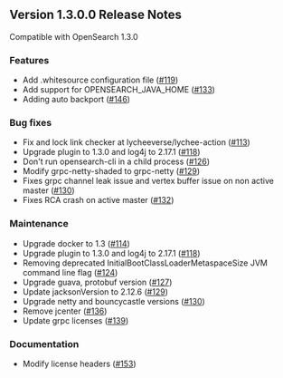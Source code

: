 ## Version 1.3.0.0 Release Notes

Compatible with OpenSearch 1.3.0

### Features

* Add .whitesource configuration file ([#119](https://github.com/opensearch-project/performance-analyzer/pull/119))
* Add support for OPENSEARCH_JAVA_HOME ([#133](https://github.com/opensearch-project/performance-analyzer/pull/133))
* Adding auto backport ([#146](https://github.com/opensearch-project/performance-analyzer/pull/146))

### Bug fixes

* Fix and lock link checker at lycheeverse/lychee-action ([#113](https://github.com/opensearch-project/performance-analyzer/pull/113))
* Upgrade plugin to 1.3.0 and log4j to 2.17.1 ([#118](https://github.com/opensearch-project/performance-analyzer/pull/118))
* Don't run opensearch-cli in a child process ([#126](https://github.com/opensearch-project/performance-analyzer/pull/126))
* Modify grpc-netty-shaded to grpc-netty ([#129](https://github.com/opensearch-project/performance-analyzer-rca/pull/129))
* Fixes grpc channel leak issue and vertex buffer issue on non active master ([#130](https://github.com/opensearch-project/performance-analyzer-rca/pull/130))
* Fixes RCA crash on active master ([#132](https://github.com/opensearch-project/performance-analyzer-rca/pull/132))

### Maintenance

* Upgrade docker to 1.3 ([#114](https://github.com/opensearch-project/performance-analyzer-rca/pull/114))
* Upgrade plugin to 1.3.0 and log4j to 2.17.1 ([#118](https://github.com/opensearch-project/performance-analyzer/pull/118))
* Removing deprecated InitialBootClassLoaderMetaspaceSize JVM command line flag ([#124](https://github.com/opensearch-project/performance-analyzer/pull/124))
* Upgrade guava, protobuf version ([#127](https://github.com/opensearch-project/performance-analyzer/pull/127))
* Update jacksonVersion to 2.12.6 ([#129](https://github.com/opensearch-project/performance-analyzer/pull/129))
* Upgrade netty and bouncycastle versions ([#130](https://github.com/opensearch-project/performance-analyzer/pull/130))
* Remove jcenter ([#136](https://github.com/opensearch-project/performance-analyzer/pull/136))
* Update grpc licenses ([#139](https://github.com/opensearch-project/performance-analyzer/pull/139))

### Documentation

* Modify license headers ([#153](https://github.com/opensearch-project/performance-analyzer-rca/pull/153))